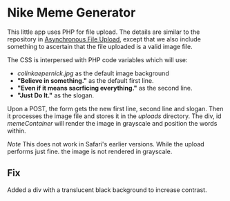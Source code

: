 # Nike Meme Generator

This little app uses PHP for file upload. The details are similar to the repository in [Asynchronous File Upload](https://github.com/teochewthunder/asynchronous-file-upload), except that we also include something to ascertain that the file uploaded is a valid image file.

The CSS is interpersed with PHP code variables which will use:
- *colinkaepernick.jpg* as the default image background
- **"Believe in something."** as the default first line.
- **"Even if it means sacrficing everything."** as the second line.
- **"Just Do It."** as the slogan.

Upon a POST, the form gets the new first line, second line and slogan. Then it processes the image file and stores it in the *uploads* directory. The div, id *memeContainer* will render the image in grayscale and position the words within.

*Note*
This does not work in Safari's earlier versions. While the upload performs just fine. the image is not rendered in grayscale.

## Fix
Added a div with a translucent black background to increase contrast.
